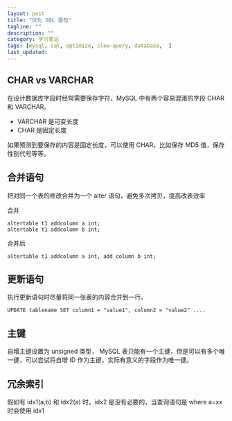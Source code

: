 ```yaml
---
layout: post
title: "优化 SQL 语句"
tagline: ""
description: ""
category: 学习笔记
tags: [mysql, sql, optimize, slow-query, database,  ]
last_updated:
---
```



## CHAR vs VARCHAR
在设计数据库字段时经常需要保存字符，MySQL 中有两个容易混淆的字段 CHAR 和 VARCHAR。

- VARCHAR 是可变长度
- CHAR 是固定长度

如果预测到要保存的内容是固定长度，可以使用 CHAR，比如保存 MD5 值，保存性别代号等等。

## 合并语句
把对同一个表的修改合并为一个 alter 语句，避免多次拷贝，提高改表效率

合并

    altertable t1 addcolumn a int;
    altertable t1 addcolumn b int;

合并后

    altertable t1 addcolumn a int, add column b int;



## 更新语句

执行更新语句时尽量将同一张表的内容合并到一行。

    UPDATE tablename SET column1 = "value1", column2 = "value2" ....


## 主键
自增主键设置为 unsigned 类型， MySQL 表只能有一个主键，但是可以有多个唯一键，可以尝试将自增 ID 作为主键，实际有意义的字段作为唯一键。

## 冗余索引
假如有 idx1(a,b) 和 idx2(a) 时，idx2 是没有必要的，当查询语句是 where a=xx 时会使用 idx1


